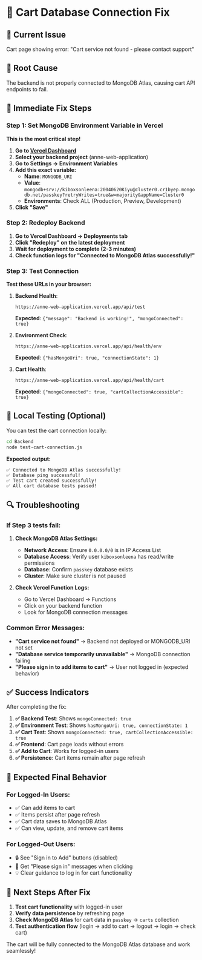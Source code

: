 # 🛒 Cart Database Connection Fix

## 🚨 **Current Issue**
Cart page showing error: "Cart service not found - please contact support"

## 🎯 **Root Cause**
The backend is not properly connected to MongoDB Atlas, causing cart API endpoints to fail.

## 🔧 **Immediate Fix Steps**

### **Step 1: Set MongoDB Environment Variable in Vercel**

**This is the most critical step!**

1. **Go to [Vercel Dashboard](https://vercel.com/dashboard)**
2. **Select your backend project** (anne-web-application)
3. **Go to Settings → Environment Variables**
4. **Add this exact variable:**
   - **Name**: `MONGODB_URI`
   - **Value**: `mongodb+srv://kiboxsonleena:20040620Kiyu@cluster0.cr1byep.mongodb.net/passkey?retryWrites=true&w=majority&appName=Cluster0`
   - **Environments**: Check ALL (Production, Preview, Development)
5. **Click "Save"**

### **Step 2: Redeploy Backend**

1. **Go to Vercel Dashboard → Deployments tab**
2. **Click "Redeploy" on the latest deployment**
3. **Wait for deployment to complete (2-3 minutes)**
4. **Check function logs for "Connected to MongoDB Atlas successfully!"**

### **Step 3: Test Connection**

**Test these URLs in your browser:**

1. **Backend Health**: 
   ```
   https://anne-web-application.vercel.app/api/test
   ```
   **Expected**: `{"message": "Backend is working!", "mongoConnected": true}`

2. **Environment Check**: 
   ```
   https://anne-web-application.vercel.app/api/health/env
   ```
   **Expected**: `{"hasMongoUri": true, "connectionState": 1}`

3. **Cart Health**: 
   ```
   https://anne-web-application.vercel.app/api/health/cart
   ```
   **Expected**: `{"mongoConnected": true, "cartCollectionAccessible": true}`

## 🧪 **Local Testing (Optional)**

You can test the cart connection locally:

```bash
cd Backend
node test-cart-connection.js
```

**Expected output:**
```
✅ Connected to MongoDB Atlas successfully!
✅ Database ping successful!
✅ Test cart created successfully!
✅ All cart database tests passed!
```

## 🔍 **Troubleshooting**

### **If Step 3 tests fail:**

1. **Check MongoDB Atlas Settings:**
   - **Network Access**: Ensure `0.0.0.0/0` is in IP Access List
   - **Database Access**: Verify user `kiboxsonleena` has read/write permissions
   - **Database**: Confirm `passkey` database exists
   - **Cluster**: Make sure cluster is not paused

2. **Check Vercel Function Logs:**
   - Go to Vercel Dashboard → Functions
   - Click on your backend function
   - Look for MongoDB connection messages

### **Common Error Messages:**

- **"Cart service not found"** → Backend not deployed or MONGODB_URI not set
- **"Database service temporarily unavailable"** → MongoDB connection failing
- **"Please sign in to add items to cart"** → User not logged in (expected behavior)

## ✅ **Success Indicators**

After completing the fix:

1. **✅ Backend Test**: Shows `mongoConnected: true`
2. **✅ Environment Test**: Shows `hasMongoUri: true, connectionState: 1`
3. **✅ Cart Test**: Shows `mongoConnected: true, cartCollectionAccessible: true`
4. **✅ Frontend**: Cart page loads without errors
5. **✅ Add to Cart**: Works for logged-in users
6. **✅ Persistence**: Cart items remain after page refresh

## 🎉 **Expected Final Behavior**

### **For Logged-In Users:**
- ✅ Can add items to cart
- ✅ Items persist after page refresh
- ✅ Cart data saves to MongoDB Atlas
- ✅ Can view, update, and remove cart items

### **For Logged-Out Users:**
- 🔒 See "Sign in to Add" buttons (disabled)
- 📱 Get "Please sign in" messages when clicking
- 💡 Clear guidance to log in for cart functionality

## 🚀 **Next Steps After Fix**

1. **Test cart functionality** with logged-in user
2. **Verify data persistence** by refreshing page
3. **Check MongoDB Atlas** for cart data in `passkey` → `carts` collection
4. **Test authentication flow** (login → add to cart → logout → login → check cart)

The cart will be fully connected to the MongoDB Atlas database and work seamlessly!
